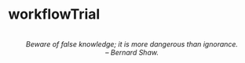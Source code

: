 # workflowTrial
<!-- QUOTE:START -->
<p align="center"><br><i>Beware of false knowledge; it is more dangerous than ignorance.</i><br><i>– Bernard Shaw.</i><br></p>
<!-- QUOTE:END -->

